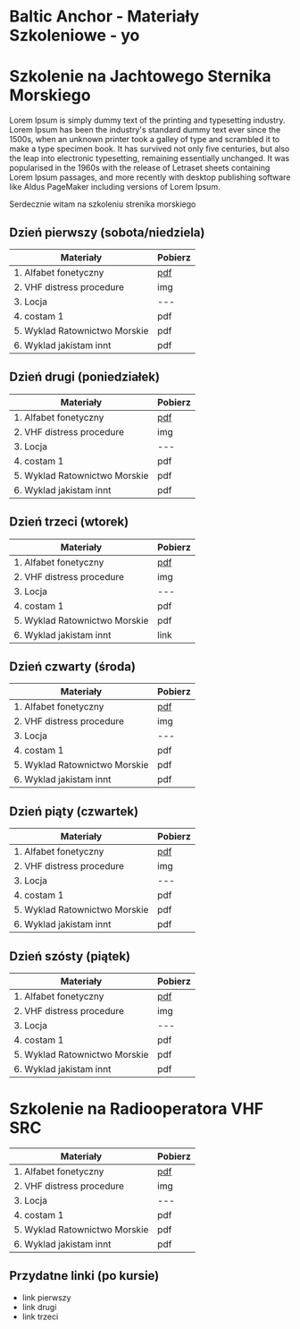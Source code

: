 # Baltic Anchor - Materiały Szkoleniowe - yo

# Szkolenie na Jachtowego Sternika Morskiego
Lorem Ipsum is simply dummy text of the printing and typesetting industry. Lorem Ipsum has been the industry's standard dummy text ever since the 1500s, when an unknown printer took a galley of type and scrambled it to make a type specimen book. It has survived not only five centuries, but also the leap into electronic typesetting, remaining essentially unchanged. It was popularised in the 1960s with the release of Letraset sheets containing Lorem Ipsum passages, and more recently with desktop publishing software like Aldus PageMaker including versions of Lorem Ipsum.

Serdecznie witam na szkoleniu strenika morskiego

## Dzień pierwszy (sobota/niedziela)

| Materiały | Pobierz |
| --- | --- |
| 1. Alfabet fonetyczny | [pdf](materialy/01_dzien_pierwszy/SRC-phonetic-alphabet.pdf) |
| 2. VHF distress procedure | img |
| 3. Locja | --- |
| 4. costam 1 | pdf |
| 5. Wyklad Ratownictwo Morskie | pdf |
| 6. Wyklad jakistam innt | pdf |

## Dzień drugi (poniedziałek)

| Materiały | Pobierz |
| --- | --- |
| 1. Alfabet fonetyczny | [pdf](materialy/01_dzien_pierwszy/SRC-phonetic-alphabet.pdf) |
| 2. VHF distress procedure | img |
| 3. Locja | --- |
| 4. costam 1 | pdf |
| 5. Wyklad Ratownictwo Morskie | pdf |
| 6. Wyklad jakistam innt | pdf |

## Dzień trzeci (wtorek)

| Materiały | Pobierz |
| --- | --- |
| 1. Alfabet fonetyczny | [pdf](materialy/01_dzien_pierwszy/SRC-phonetic-alphabet.pdf) |
| 2. VHF distress procedure | img |
| 3. Locja | --- |
| 4. costam 1 | pdf |
| 5. Wyklad Ratownictwo Morskie | pdf |
| 6. Wyklad jakistam innt | link |

## Dzień czwarty (środa)

| Materiały | Pobierz |
| --- | --- |
| 1. Alfabet fonetyczny | [pdf](materialy/01_dzien_pierwszy/SRC-phonetic-alphabet.pdf) |
| 2. VHF distress procedure | img |
| 3. Locja | --- |
| 4. costam 1 | pdf |
| 5. Wyklad Ratownictwo Morskie | pdf |
| 6. Wyklad jakistam innt | pdf |

## Dzień piąty (czwartek)

| Materiały | Pobierz |
| --- | --- |
| 1. Alfabet fonetyczny | [pdf](materialy/01_dzien_pierwszy/SRC-phonetic-alphabet.pdf) |
| 2. VHF distress procedure | img |
| 3. Locja | --- |
| 4. costam 1 | pdf |
| 5. Wyklad Ratownictwo Morskie | pdf |
| 6. Wyklad jakistam innt | pdf |

## Dzień szósty (piątek)

| Materiały | Pobierz |
| --- | --- |
| 1. Alfabet fonetyczny | [pdf](materialy/01_dzien_pierwszy/SRC-phonetic-alphabet.pdf) |
| 2. VHF distress procedure | img |
| 3. Locja | --- |
| 4. costam 1 | pdf |
| 5. Wyklad Ratownictwo Morskie | pdf |
| 6. Wyklad jakistam innt | pdf |

# Szkolenie na Radiooperatora VHF SRC

| Materiały | Pobierz |
| --- | --- |
| 1. Alfabet fonetyczny | [pdf](materialy/01_dzien_pierwszy/SRC-phonetic-alphabet.pdf) |
| 2. VHF distress procedure | img |
| 3. Locja | --- |
| 4. costam 1 | pdf |
| 5. Wyklad Ratownictwo Morskie | pdf |
| 6. Wyklad jakistam innt | pdf |

## Przydatne linki (po kursie)

- link pierwszy
- link drugi
- link trzeci
